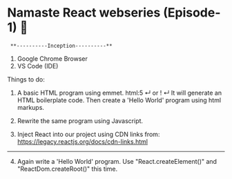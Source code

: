 # Namaste React webseries (Episode-1) 🚀

     **----------Inception----------**



 1. Google Chrome Browser
 2. VS Code (IDE)


Things to do:

1. A basic HTML program using emmet.
html:5 ↵ or ! ↵
It will generate an HTML boilerplate code.
Then create a 'Hello World' program using html markups.

 2. Rewrite the same program using Javascript.
 
 3. Inject React into our project using CDN links from:
     https://legacy.reactjs.org/docs/cdn-links.html

--------------------------------------------------------------------------------------------------------------------------
 4. Again write a 'Hello World' program. Use "React.createElement()" and "ReactDom.createRoot()" this time.
